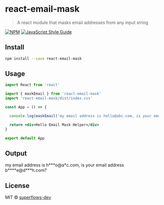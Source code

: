 # react-email-mask

> A react module that masks email addresses from any input string

[![NPM](https://img.shields.io/npm/v/react-email-mask.svg)](https://www.npmjs.com/package/react-email-mask) [![JavaScript Style Guide](https://img.shields.io/badge/code_style-standard-brightgreen.svg)](https://standardjs.com)

## Install

```bash
npm install --save react-email-mask
```

## Usage

```jsx
import React from 'react'

import { maskEmail } from 'react-email-mask'
import 'react-email-mask/dist/index.css'

const App = () => {

  console.log(maskEmail('my email address is hello@abc.com, is your email address byebye@defgh.com?'));

  return <div>Hello Email Mask Helper</div>
}

export default App

```

## Output

my email address is h\*\*\*o@a\*c.com, is your email address b\*\*\*\*e@d\*\*\*h.com?



## License

MIT © [superflows-dev](https://github.com/superflows-dev)
